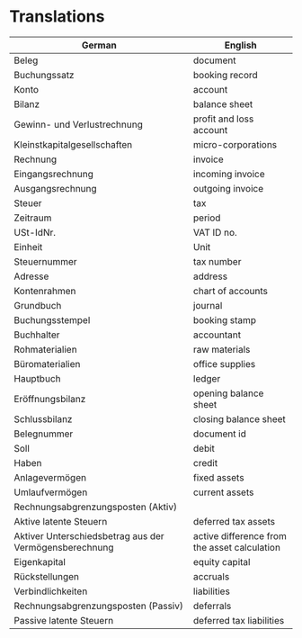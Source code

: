 # Translations

| German                                                 | English                                      |
|--------------------------------------------------------|----------------------------------------------|
| Beleg                                                  | document                                     |
| Buchungssatz                                           | booking record                               |
| Konto                                                  | account                                      |
| Bilanz                                                 | balance sheet                                |
| Gewinn- und Verlustrechnung                            | profit and loss account                      |
| Kleinstkapitalgesellschaften                           | micro-corporations                           |
| Rechnung                                               | invoice                                      |
| Eingangsrechnung                                       | incoming invoice                             |
| Ausgangsrechnung                                       | outgoing invoice                             |
| Steuer                                                 | tax                                          |
| Zeitraum                                               | period                                       |
| USt-IdNr.                                              | VAT ID no.                                   |
| Einheit                                                | Unit                                         |
| Steuernummer                                           | tax number                                   |
| Adresse                                                | address                                      |
| Kontenrahmen                                           | chart of accounts                            |
| Grundbuch                                              | journal                                      |
| Buchungsstempel                                        | booking stamp                                |
| Buchhalter                                             | accountant                                   |
| Rohmaterialien                                         | raw materials                                |
| Büromaterialien                                        | office supplies                              |
| Hauptbuch                                              | ledger                                       |
| Eröffnungsbilanz                                       | opening balance sheet                        |
| Schlussbilanz                                          | closing balance sheet                        |
| Belegnummer                                            | document id                                  |
| Soll                                                   | debit                                        |
| Haben                                                  | credit                                       |
| Anlagevermögen                                         | fixed assets                                 |
| Umlaufvermögen                                         | current assets                               |
| Rechnungsabgrenzungsposten (Aktiv)                     |                                              |
| Aktive latente Steuern                                 | deferred tax assets                          |
| Aktiver Unterschiedsbetrag aus der Vermögensberechnung | active difference from the asset calculation |
| Eigenkapital                                           | equity capital                               |
| Rückstellungen                                         | accruals                                     |
| Verbindlichkeiten                                      | liabilities                                  |
| Rechnungsabgrenzungsposten (Passiv)                    | deferrals                                    |
| Passive latente Steuern                                | deferred tax liabilities                     |
